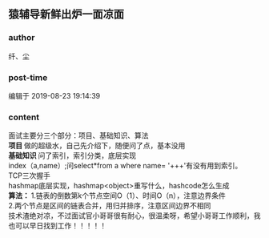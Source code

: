 ## 猿辅导新鲜出炉一面凉面
### author 
纤、尘
### post-time 

编辑于  2019-08-23 19:14:39
### content 
<div class="post-topic-des nc-post-content">
 <div>
  面试主要分三个部分：项目、基础知识、算法
 </div>
 <div>
  <strong>
   项目
  </strong>
  做的超级水，自己先介绍下，随便问了点，基本没用
 </div>
 <div>
  <strong>
   基础知识
  </strong>
  问了索引，索引分类，底层实现
 </div>
 <div>
  index（a,name）;问select*from a where name= '+++'有没有用到索引。
 </div>
 <div>
  TCP三次握手
 </div>
 <div>
  hashmap底层实现，hashmap&lt;object&gt;重写什么，hashcode怎么生成
 </div>
 <div>
  <strong>
   算法：
  </strong>
  1.链表的倒数第k个节点空间O（1）、时间O（n），注意边界条件
 </div>
 <div>
  2.两个节点是区间的链表合并，用归并排序，注意区间边界不相同
 </div>
 <div>
  技术渣绝对凉，不过面试官小哥哥很有耐心，很温柔呀，希望小哥哥工作顺利，我也可以早日找到工作！！！！！
 </div>
</div>
